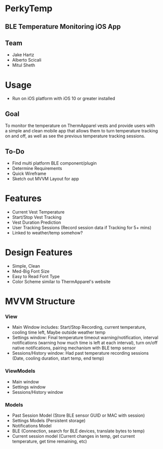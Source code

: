 # PerkyTemp

## BLE Temperature Monitoring iOS App

## Team

- Jake Hartz
- Alberto Scicali
- Mitul Sheth

# Usage
- Run on iOS platform with iOS 10 or greater installed

## Goal 

To monitor the temperature on ThermApparel vests and provide users with a simple and clean mobile app 
that allows them to turn temperature tracking on and off, as well as see the previous temperature tracking sessions.


## To-Do

- Find multi platform BLE component/plugin 
- Determine Requirements
- Quick Wireframe
- Sketch out MVVM Layout for app

# Features

- Current Vest Temperature
- Start/Stop Vest Tracking
- Vest Duration Prediction
- User Tracking Sessions (Record session data if Tracking for 5+ mins)
- Linked to weather/temp somehow?

# Design Features

- Simple, Clean
- Med-Big Font Size
- Easy to Read Font Type
- Color Scheme similar to ThermApparel's website


# MVVM Structure

### View
  
- Main Window includes: Start/Stop Recording, current temperature, cooling time left, Maybe outside weather temp
- Settings window: Final temperature timeout warning/notification, 
    interval notifications (warning how much time is left at each interval), turn on/off native notifications, 
    pairing mechanism with BLE temp sensor
- Sessions/History window: Had past temperature recording sessions (Date, cooling duration, start temp, end temp)

### ViewModels

- Main window
- Settings window
- Sessions/History window

### Models

- Past Session Model (Store BLE sensor GUID or MAC with session)
- Settings Models (Persistent storage)
- Notifications Model
- BLE (Connection, search for BLE devices, translate bytes to temp)
- Current session model (Current changes in temp, get current temperature, get time remaining, etc)

